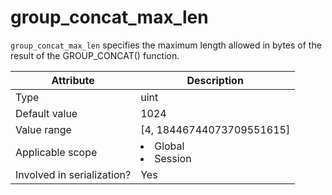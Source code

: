 # group_concat_max_len

`group_concat_max_len` specifies the maximum length allowed in bytes of the result of the GROUP_CONCAT() function.

| **Attribute** | **Description** |
|---------|------------------------------------------------------------------------------------------------------------|
| Type | uint |
| Default value | 1024 |
| Value range | \[4, 18446744073709551615\] |
| Applicable scope | <li> Global   <li> Session |
| Involved in serialization? | Yes |
